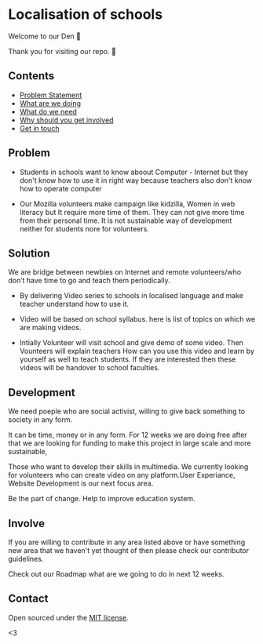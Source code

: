 # Localisation of schools

Welcome to our Den :dancers: 

Thank you for visiting our repo. :tada: 


## Contents

- [Problem Statement](#problem)
- [What are we doing](#solution)
- [What do we need](#development)
- [Why should you get involved](#involve)
- [Get in touch](#contact)


## Problem

 - Students in schools want to know aboout Computer - Internet but they don't know how to use it in right way because teachers also don't know how to operate computer
 
 - Our Mozilla volunteers make campaign like kidzilla, Women in web literacy but It require more time of them. They can not give more time from their personal time. It is not sustainable way of development neither for students nore for volunteers.
 
## Solution

We are bridge between newbies on Internet and remote volunteers/who don’t have time to go and teach them periodically.

- By delivering Video series to schools in localised language and make teacher understand how to use it.

- Video will be based on school syllabus. here is list of topics on which we are making videos.

- Intially Volunteer will visit school and give demo of some video. Then Vounteers will explain teachers How can you use this video and learn by yourself as well to teach students. If they are interested then these videos will be handover to school faculties.


## Development

We need poeple who are social activist, willing to give back something to society in any form. 

It can be time, money or in any form. For 12 weeks we are doing free after that we are looking for funding to make this project in large scale and more sustainable,

 Those who want to develop their skills in multimedia. We currently looking for volunteers who can create video on any platform.User Experiance, Website Development is our next focus area.
 
Be the part of change. Help to improve education system.


## Involve

If you are willing to contribute in any area listed above or have something new area that we haven't yet thought of then please check our contributor guidelines.

Check out our Roadmap what are we going to do in next 12 weeks.

## Contact

Open sourced under the [MIT license](LICENSE.md).

<3
